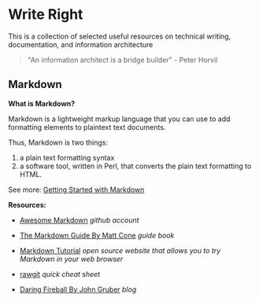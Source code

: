 # Write Right
This is a collection of selected useful resources on technical writing, documentation, and information architecture

>"An information architect is a bridge builder" - Peter Horvil

## Markdown

**What is Markdown?**

Markdown is a lightweight markup language that you can use to add formatting elements to plaintext text documents.

Thus, Markdown is two things:
1. a plain text formatting syntax
2. a software tool, written in Perl, that converts the plain text formatting to HTML. 



See more: [Getting Started with Markdown](https://www.markdownguide.org/getting-started/)

**Resources:**

* [Awesome Markdown](https://github.com/mundimark/awesome-markdown) *github account*

* [The Markdown Guide By Matt Cone](https://www.markdownguide.org/book/) *guide book*

* [Markdown Tutorial](https://www.markdowntutorial.com/) *open source website that allows you to try Markdown in your web browser*

* [rawgit](https://rawgit.com/fletcher/human-markdown-reference/master/index.html) *quick cheat sheet*

* [Daring Fireball By John Gruber](http://daringfireball.net/) *blog*
